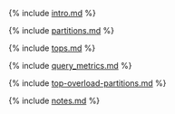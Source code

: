{% include [intro.md](_includes/system_views/intro_db.md) %}

{% include [partitions.md](_includes/system_views/partitions.md) %}

{% include [tops.md](_includes/system_views/tops.md) %}

{% include [query_metrics.md](_includes/system_views/query_metrics.md) %}

{% include [top-overload-partitions.md](_includes/system_views/top-overload-partitions.md) %}

{% include [notes.md](_includes/system_views/notes.md) %}
